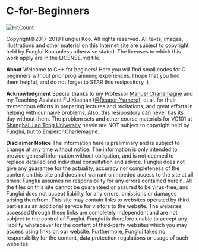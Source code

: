 # C-for-Beginners

[![HitCount](http://hits.dwyl.io/FungluiKoo/C-for-Beginners.svg)](http://hits.dwyl.io/FungluiKoo/C-for-Beginners)

Copyright©2017-2019 Funglui Koo. All rights reserved.
All texts, images, illustrations and other material on this Internet site are subject to copyright held by Funglui Koo unless otherwise stated. The licenses to which this work apply are in the LICENSE.md file.

**About** 
Welcome to C++ for beginers! Here you will find small codes for C beginners without prior programming experiences. I hope that you find them helpful, and do not forget to STAR this resipository :)

**Acknowledgment**
Special thanks to my Professor [Manuel Charlemagne](https://www.researchgate.net/scientific-contributions/70099481_Manuel_Charlemagne) and my Teaching Assistant FU Xiaohan ([@Reapor-Yurnero](https://github.com/Reapor-Yurnero)), et al. for their tremendous efforts in preparing lectures and recitations, and great efforts in helping with our naive problems. Also, this resipository can never has its day without them. The problem sets and other course materials for VG101 at [Shanghai Jiao Tong University](https://www.sjtu.edu.cn/) herein are NOT subject to copyright held by Funglui, but to Emperor Charlemagne.

**Disclaimer Notice**
The information here is preliminary and is subject to change at any time without notice. The information is only intended to provide general information without obligation, and is not deemed to replace detailed and individual consultation and advice.
Funglui does not give any guarantee for the actuality, accuracy nor completeness of the content on this site and does not warrant unimpeded access to the site at all times. Funglui assumes no responsibility for any errors contained herein.
All the files on this site cannot be guaranteed or assured to be virus-free, and Funglui does not accept liability for any errors, omissions or damages arising therefrom.
This site may contain links to websites operated by third parties as an additional service for visitors to the website. The websites accessed through these links are completely independent and are not subject to the control of Funglui. Funglui is therefore unable to accept any liability whatsoever for the content of third-party websites which you may access using links on our website. Furthermore, Funglui takes no responsibility for the content, data protection regulations or usage of such websites. 
